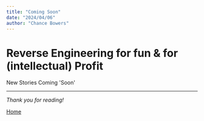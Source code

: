 ```yaml
---
title: "Coming Soon"
date: "2024/04/06"
author: "Chance Bowers"
---
```


# Reverse Engineering for fun & for (intellectual) Profit

New Stories Coming 'Soon'

---

*Thank you for reading!*


[Home](https://glitchingreality.github.io/index.html)
